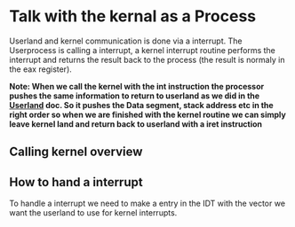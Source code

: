 # Talk with the kernal as a Process
Userland and kernel communication is done via a interrupt. The Userprocess is calling a interrupt, a kernel interrupt routine performs the interrupt and returns the result back to the process (the result is normaly in the eax register).

**Note: When we call the kernel with the int instruction the processor pushes the same information to return to userland as we did in the [Userland](Userland.md) doc. So it pushes the Data segment, stack address etc in the right order so when we are finished with the kernel routine we can simply leave kernel land and return back to userland with a iret instruction**

## Calling kernel overview

## How to hand a interrupt
To handle a interrupt we need to make a entry in the IDT with the vector we want the userland to use for kernel interrupts.